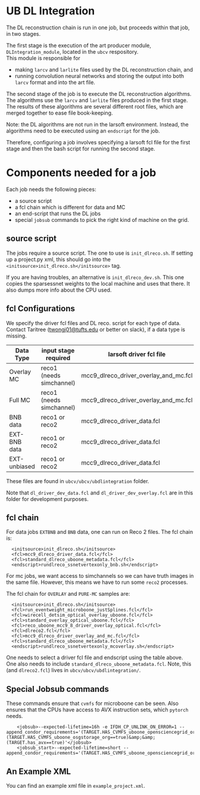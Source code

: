 # UB DL Integration

The DL reconstruction chain is run in one job, but proceeds within that job, in two stages.

The first stage is the execution of the art producer module, `DLIntegration_module`,
located in the `ubcv` respository.  
This module is responsible for 
  * making `larcv` and `larlite` files used by the DL reconstruction chain, and
  * running convolution neural networks and storing the output into both `larcv` format and into the art file.

The second stage of the job is to execute the DL reconstruction algorithms.
The algorithms use the `larcv` and `larlite` files produced in the first stage.
The results of these algorithms are several different root files, which are merged together to ease 
file book-keeping. 

Note: the DL algorithms are not run in the larsoft environment.
Instead, the algorithms need to be executed using an `endscript` for the job.

Therefore, configuring a job involves specifying a larsoft fcl file for the first stage 
and then the bash script for running the second stage.

# Components needed for a job

Each job needs the following pieces:

* a source script
* a fcl chain which is different for data and MC
* an end-script that runs the DL jobs
* special `jobsub` commands to pick the right kind of machine on the grid.


## source script

The jobs require a source script. The one to use is `init_dlreco.sh`.
If setting up a project.py xml, this should go into the `<initsource>init_dlreco.sh</initsource>` tag.

If you are having troubles, an alternative is `init_dlreco_dev.sh`. 
This one copies the sparsessnet weights to the local machine and uses that there.
It also dumps more info about the CPU used.

## fcl Configurations

We specify the driver fcl files and DL reco. script for each type of data.
Contact Taritree (twongj01@tufts.edu or better on slack), if a data type is missing.

| Data Type    | input stage required     | larsoft driver fcl file                   | DL reco. script                           |
| ------------ | ------------------------ | ----------------------------------------- | ----------------------------------------- |
| Overlay MC   | reco1 (needs simchannel) |  mcc9_dlreco_driver_overlay_and_mc.fcl    |  rundlreco_ssnetvertexonly_mcoverlay.sh   |
| Full MC      | reco1 (needs simchannel) |  mcc9_dlreco_driver_overlay_and_mc.fcl    |  rundlreco_ssnetvertexonly_fullmc.sh      |
| BNB data     | reco1 or reco2           |  mcc9_dlreco_driver_data.fcl              |  rundlreco_ssnetvertexonly_bnb.sh         |
| EXT-BNB data | reco1 or reco2           |  mcc9_dlreco_driver_data.fcl              |  rundlreco_ssnetvertexonly_ext.sh         |
| EXT-unbiased | reco1 or reco2           |  mcc9_dlreco_driver_data.fcl              |  rundlreco_ssnetvertexonly_ext.sh         |

These files are found in `ubcv/ubcv/ubdlintegration` folder.

Note that `dl_driver_dev_data.fcl` and `dl_driver_dev_overlay.fcl` are in this folder for development purposes.

## fcl chain

For data jobs `EXTBNB` and `BNB` data, one can run on Reco 2 files. 
The fcl chain is:

```
  <initsource>init_dlreco.sh</initsource>
  <fcl>mcc9_dlreco_driver_data.fcl</fcl>
  <fcl>standard_dlreco_uboone_metadata.fcl</fcl>
  <endscript>rundlreco_ssnetvertexonly_bnb.sh</endscript>
```

For mc jobs, we want access to simchannels so we can have truth images in the same file.
However, this means we have to run some `reco2` processes.

The fcl chain for `OVERLAY` and `PURE-MC` samples are:

```
  <initsource>init_dlreco.sh</initsource>
  <fcl>run_eventweight_microboone_justSplines.fcl</fcl>
  <fcl>wirecell_detsim_optical_overlay_uboone.fcl</fcl>
  <fcl>standard_overlay_optical_uboone.fcl</fcl>
  <fcl>reco_uboone_mcc9_8_driver_overlay_optical.fcl</fcl>
  <fcl>dlreco2.fcl</fcl>
  <fcl>mcc9_dlreco_driver_overlay_and_mc.fcl</fcl>
  <fcl>standard_dlreco_uboone_metadata.fcl</fcl>
  <endscript>rundlreco_ssnetvertexonly_mcoverlay.sh</endscript>
```

One needs to select a driver fcl file and endscript using the table above.  
One also needs to include `standard_dlreco_uboone_metadata.fcl`. 
Note, this (and `dlreco2.fcl`) lives in `ubcv/ubcv/ubdlintegration/`.

## Special Jobsub commands

These commands ensure that `cvmfs` for microboone can be seen. 
Also ensures that the CPUs have access to AVX instruction sets, which `pytorch` needs.

```
    <jobsub>--expected-lifetime=16h -e IFDH_CP_UNLINK_ON_ERROR=1 --append_condor_requirements='(TARGET.HAS_CVMFS_uboone_opensciencegrid_org==true)&amp;&amp;(TARGET.HAS_CVMFS_uboone_osgstorage_org==true)&amp;&amp;(TARGET.has_avx==true)'</jobsub>
    <jobsub_start>--expected-lifetime=short --append_condor_requirements='(TARGET.HAS_CVMFS_uboone_opensciencegrid_org==true)'</jobsub_start>
```

## An Example XML

You can find an example xml file in `example_project.xml`.